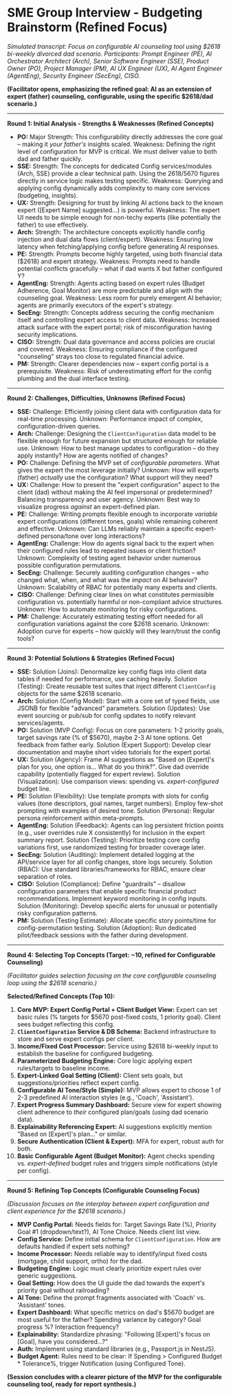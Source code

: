 # SME Group Interview - Budgeting Brainstorm (Refined Focus)

*Simulated transcript: Focus on configurable AI counseling tool using $2618 bi-weekly divorced dad scenario. Participants: Prompt Engineer (PE), AI Orchestrator Architect (Arch), Senior Software Engineer (SSE), Product Owner (PO), Project Manager (PM), AI UX Engineer (UX), AI Agent Engineer (AgentEng), Security Engineer (SecEng), CISO.*

**(Facilitator opens, emphasizing the refined goal: AI as an extension of expert (father) counseling, configurable, using the specific $2618/dad scenario.)**

---

**Round 1: Initial Analysis - Strengths & Weaknesses (Refined Concepts)**

*   **PO:** Major Strength: This configurability directly addresses the core goal – making it *your father's* insights scaled. Weakness: Defining the right level of configuration for MVP is critical. We must deliver value to both dad and father quickly.
*   **SSE:** Strength: The concepts for dedicated Config services/modules (Arch, SSE) provide a clear technical path. Using the $2618/$5670 figures directly in service logic makes testing specific. Weakness: Querying and applying config dynamically adds complexity to many core services (budgeting, insights).
*   **UX:** Strength: Designing for trust by linking AI actions back to the known expert ([Expert Name] suggested...) is powerful. Weakness: The expert UI needs to be simple enough for non-techy experts (like potentially the father) to use effectively.
*   **Arch:** Strength: The architecture concepts explicitly handle config injection and dual data flows (client/expert). Weakness: Ensuring low latency when fetching/applying config before generating AI responses.
*   **PE:** Strength: Prompts become highly targeted, using both financial data ($2618) and expert strategy. Weakness: Prompts need to handle potential conflicts gracefully – what if dad wants X but father configured Y?
*   **AgentEng:** Strength: Agents acting based on expert rules (Budget Adherence, Goal Monitor) are more predictable and align with the counseling goal. Weakness: Less room for purely emergent AI behavior; agents are primarily executors of the expert's strategy.
*   **SecEng:** Strength: Concepts address securing the config mechanism itself and controlling expert access to client data. Weakness: Increased attack surface with the expert portal; risk of misconfiguration having security implications.
*   **CISO:** Strength: Dual data governance and access policies are crucial and covered. Weakness: Ensuring compliance if the configured "counseling" strays too close to regulated financial advice.
*   **PM:** Strength: Clearer dependencies now – expert config portal is a prerequisite. Weakness: Risk of underestimating effort for the config plumbing and the dual interface testing.

---

**Round 2: Challenges, Difficulties, Unknowns (Refined Focus)**

*   **SSE:** Challenge: Efficiently joining client data with configuration data for real-time processing. Unknown: Performance impact of complex, configuration-driven queries.
*   **Arch:** Challenge: Designing the `ClientConfiguration` data model to be flexible enough for future expansion but structured enough for reliable use. Unknown: How to best manage updates to configuration – do they apply instantly? How are agents notified of changes?
*   **PO:** Challenge: Defining the MVP set of *configurable parameters*. What gives the expert the most leverage initially? Unknown: How will experts (father) *actually* use the configuration? What support will they need?
*   **UX:** Challenge: How to present the "expert configuration" aspect to the client (dad) without making the AI feel impersonal or predetermined? Balancing transparency and user agency. Unknown: Best way to visualize progress *against* an expert-defined plan.
*   **PE:** Challenge: Writing prompts flexible enough to incorporate *variable* expert configurations (different tones, goals) while remaining coherent and effective. Unknown: Can LLMs reliably maintain a specific expert-defined persona/tone over long interactions?
*   **AgentEng:** Challenge: How do agents signal back to the expert when their configured rules lead to repeated issues or client friction? Unknown: Complexity of testing agent behavior under numerous possible configuration permutations.
*   **SecEng:** Challenge: Securely auditing configuration changes – who changed what, when, and what was the *impact* on AI behavior? Unknown: Scalability of RBAC for potentially many experts and clients.
*   **CISO:** Challenge: Defining clear lines on what constitutes permissible configuration vs. potentially harmful or non-compliant advice structures. Unknown: How to automate monitoring for risky configurations.
*   **PM:** Challenge: Accurately estimating testing effort needed for all configuration variations against the core $2618 scenario. Unknown: Adoption curve for experts – how quickly will they learn/trust the config tools?

---

**Round 3: Potential Solutions & Strategies (Refined Focus)**

*   **SSE:** Solution (Joins): Denormalize key config flags into client data tables if needed for performance, use caching heavily. Solution (Testing): Create reusable test suites that inject different `ClientConfig` objects for the same $2618 scenario.
*   **Arch:** Solution (Config Model): Start with a core set of typed fields, use JSONB for flexible "advanced" parameters. Solution (Updates): Use event sourcing or pub/sub for config updates to notify relevant services/agents.
*   **PO:** Solution (MVP Config): Focus on core parameters: 1-2 priority goals, target savings rate (% of $5670), maybe 2-3 AI tone options. Get feedback from father early. Solution (Expert Support): Develop clear documentation and maybe short video tutorials for the expert portal.
*   **UX:** Solution (Agency): Frame AI suggestions as "Based on [Expert]'s plan for you, one option is... What do you think?". Give dad override capability (potentially flagged for expert review). Solution (Visualization): Use comparison views: spending vs. *expert-configured* budget line.
*   **PE:** Solution (Flexibility): Use template prompts with slots for config values (tone descriptors, goal names, target numbers). Employ few-shot prompting with examples of desired tone. Solution (Persona): Regular persona reinforcement within meta-prompts.
*   **AgentEng:** Solution (Feedback): Agents can log persistent friction points (e.g., user overrides rule X consistently) for inclusion in the expert summary report. Solution (Testing): Prioritize testing core config variations first, use randomized testing for broader coverage later.
*   **SecEng:** Solution (Auditing): Implement detailed logging at the API/service layer for all config changes, store logs securely. Solution (RBAC): Use standard libraries/frameworks for RBAC, ensure clear separation of roles.
*   **CISO:** Solution (Compliance): Define "guardrails" – disallow configuration parameters that enable specific financial product recommendations. Implement keyword monitoring in config inputs. Solution (Monitoring): Develop specific alerts for unusual or potentially risky configuration patterns.
*   **PM:** Solution (Testing Estimate): Allocate specific story points/time for config-permutation testing. Solution (Adoption): Run dedicated pilot/feedback sessions with the father during development.

---

**Round 4: Selecting Top Concepts (Target: ~10, refined for Configurable Counseling)**

*(Facilitator guides selection focusing on the core configurable counseling loop using the $2618 scenario.)*

**Selected/Refined Concepts (Top 10):**

1.  **Core MVP: Expert Config Portal + Client Budget View:** Expert can set basic rules (% targets for $5670 post-fixed costs, 1 priority goal). Client sees budget reflecting this config.
2.  **`ClientConfiguration` Service & DB Schema:** Backend infrastructure to store and serve expert configs per client.
3.  **Income/Fixed Cost Processor:** Service using $2618 bi-weekly input to establish the baseline for configured budgeting.
4.  **Parameterized Budgeting Engine:** Core logic applying expert rules/targets to baseline income.
5.  **Expert-Linked Goal Setting (Client):** Client sets goals, but suggestions/priorities reflect expert config.
6.  **Configurable AI Tone/Style (Simple):** MVP allows expert to choose 1 of 2-3 predefined AI interaction styles (e.g., 'Coach', 'Assistant').
7.  **Expert Progress Summary Dashboard:** Secure view for expert showing client adherence to *their* configured plan/goals (using dad scenario data).
8.  **Explainability Referencing Expert:** AI suggestions explicitly mention "Based on [Expert]'s plan..." or similar.
9.  **Secure Authentication (Client & Expert):** MFA for expert, robust auth for both.
10. **Basic Configurable Agent (Budget Monitor):** Agent checks spending vs. *expert-defined* budget rules and triggers simple notifications (style per config).

---

**Round 5: Refining Top Concepts (Configurable Counseling Focus)**

*(Discussion focuses on the interplay between expert configuration and client experience for the $2618 scenario.)*

*   **MVP Config Portal:** Needs fields for: Target Savings Rate (%), Priority Goal #1 (dropdown/text?), AI Tone Choice. Needs client list view.
*   **Config Service:** Define initial schema for `ClientConfiguration`. How are defaults handled if expert sets nothing?
*   **Income Processor:** Needs reliable way to identify/input fixed costs (mortgage, child support, ortho) for the dad.
*   **Budgeting Engine:** Logic must clearly prioritize expert rules over generic suggestions.
*   **Goal Setting:** How does the UI guide the dad towards the expert's priority goal without railroading?
*   **AI Tone:** Define the prompt fragments associated with 'Coach' vs. 'Assistant' tones.
*   **Expert Dashboard:** What specific metrics on dad's $5670 budget are most useful for the father? Spending variance by category? Goal progress %? Interaction frequency?
*   **Explainability:** Standardize phrasing: "Following [Expert]'s focus on [Goal], have you considered...?"
*   **Auth:** Implement using standard libraries (e.g., Passport.js in NestJS).
*   **Budget Agent:** Rules need to be clear: If Spending > Configured Budget * Tolerance%, trigger Notification (using Configured Tone).

**(Session concludes with a clearer picture of the MVP for the configurable counseling tool, ready for report synthesis.)**